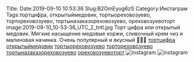 Title:
Date:2019-09-10 10:53:36
Slug:B2OmEyug6zS
Category:Инстаграм
Tags:тортцифра, открытыймедовик, тортыореховозуево, тортореховозуево, тортыназаказореховозуево, ореховозуевоторт
image:2019-09-10_10-53-36_UTC_2_tntl.jpg
Торт цифра или открытый медовик. 
Мягкие насыщение медовые коржи,  сливочный крем чиз и малиновая начинка. 
Очень популярный и вкусный 🎂🎂🎂 [тортцифра]({tag}тортцифра) [открытыймедовик]({tag}открытыймедовик) [тортыореховозуево]({tag}тортыореховозуево) [тортореховозуево]({tag}тортореховозуево) [тортыназаказореховозуево]({tag}тортыназаказореховозуево) [ореховозуевоторт]({tag}ореховозуевоторт)
![instagram]({attach}images/2019-09-10_10-53-36_UTC_2.jpg)
![instagram]({attach}images/2019-09-10_10-53-36_UTC_1.jpg)

